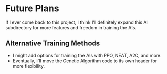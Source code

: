# Future Plans
If I ever come back to this project, I think I'll definitely expand this AI subdirectory for more features and freedom in training the AIs.
## Alternative Training Methods
- I might add options for training the AIs with PPO, NEAT, A2C, and more.
- Eventually, I'll move the Genetic Algorithm code to its own header for more flexibility.